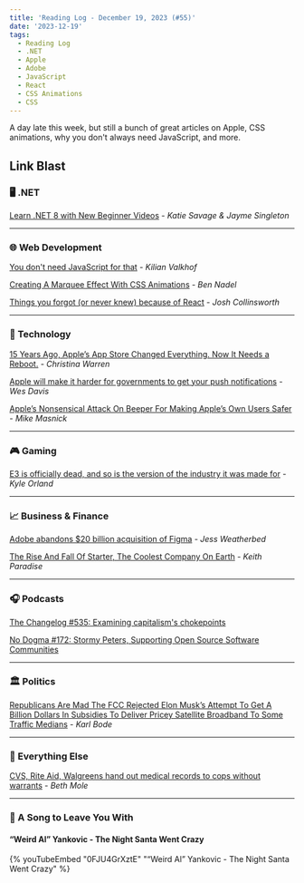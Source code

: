 ```yaml
---
title: 'Reading Log - December 19, 2023 (#55)'
date: '2023-12-19'
tags:
  - Reading Log
  - .NET
  - Apple
  - Adobe
  - JavaScript
  - React
  - CSS Animations
  - CSS
---
```


A day late this week, but still a bunch of great articles on Apple, CSS animations, why you don't always need JavaScript, and more.
<!-- excerpt -->

## Link Blast

### 🖥 .NET

[Learn .NET 8 with New Beginner Videos](https://devblogs.microsoft.com/dotnet/learn-dotnet8-beginner-videos/) - *Katie Savage & Jayme Singleton*

---

### 🌐 Web Development

[You don't need JavaScript for that](https://www.htmhell.dev/adventcalendar/2023/2/) - *Kilian Valkhof*

[Creating A Marquee Effect With CSS Animations](https://www.bennadel.com/blog/4536-creating-a-marquee-effect-with-css-animations.htm) - *Ben Nadel*

[Things you forgot (or never knew) because of React](https://joshcollinsworth.com/blog/antiquated-react) - *Josh Collinsworth*

---

### 🔌 Technology

[15 Years Ago, Apple’s App Store Changed Everything. Now It Needs a Reboot.](https://www.inverse.com/tech/apple-app-store-15th-anniversary-past-present-future) - *Christina Warren*

[Apple will make it harder for governments to get your push notifications](https://www.theverge.com/2023/12/13/23990706/google-apple-court-order-required-push-notification-ron-wyden-letter-surveillance-e2e-encryptionz) - *Wes Davis*

[Apple’s Nonsensical Attack On Beeper For Making Apple’s Own Users Safer](https://www.techdirt.com/2023/12/11/apples-nonsensical-attack-on-beeper-for-making-apples-own-users-safer/) - *Mike Masnick*

---

### 🎮 Gaming

[E3 is officially dead, and so is the version of the industry it was made for](https://arstechnica.com/gaming/2023/12/how-the-internet-killed-e3/) - *Kyle Orland*

---

### 📈 Business & Finance

[Adobe abandons $20 billion acquisition of Figma](https://www.theverge.com/2023/12/18/24005996/adobe-figma-acquisition-abandoned-termination-fee) - *Jess Weatherbed*

[The Rise And Fall Of Starter, The Coolest Company On Earth](https://defector.com/the-rise-and-fall-of-starter-the-coolest-company-on-earth) - *Keith Paradise*

---

### 🎧 Podcasts

[The Changelog #535: Examining capitalism's chokepoints](https://changelog.com/podcast/535)

[No Dogma #172: Stormy Peters, Supporting Open Source Software Communities](https://nodogmapodcast.bryanhogan.net/172-stormy-peters-supporting-open-source-software-communities/)

---

### 🏛️ Politics

[Republicans Are Mad The FCC Rejected Elon Musk’s Attempt To Get A Billion Dollars In Subsidies To Deliver Pricey Satellite Broadband To Some Traffic Medians](https://www.techdirt.com/2023/12/14/republicans-are-mad-the-fcc-rejected-elon-musks-attempt-to-get-a-billion-dollars-in-subsidies-to-deliver-pricey-satellite-broadband-to-some-traffic-medians/) - *Karl Bode*

---

### 🎒 Everything Else

[CVS, Rite Aid, Walgreens hand out medical records to cops without warrants](https://arstechnica.com/science/2023/12/cvs-rite-aid-walgreens-hand-out-medical-records-to-cops-without-warrants/) - *Beth Mole*

---

### 🎵 A Song to Leave You With

#### “Weird Al” Yankovic - The Night Santa Went Crazy

{% youTubeEmbed "0FJU4GrXztE" "“Weird Al” Yankovic - The Night Santa Went Crazy" %}
